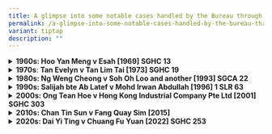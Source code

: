 ```yaml
---
title: A glimpse into some notable cases handled by the Bureau through the decades…
permalink: /a-glimpse-into-some-notable-cases-handled-by-the-bureau-through-the-decades/
variant: tiptap
description: ""
---
```

<div data-type="detailGroup" class="isomer-accordion isomer-accordion-white">
<details class="isomer-details">
<summary><strong>1960s: Hoo Yan Meng v Esah [1969] SGHC 13</strong>
</summary>
<div data-type="detailsContent" class="isomer-details-content">
<p>The Bureau helped the daughter of a deceased statutory tenant from being
evicted from rent-controlled premises. The High Court judgment clarified
the rights of such tenants under s 16(c) of the then-Control of Rent Ordinance
(Cap 242, 1955 Rev Ed).</p>
<p><a href="/files/Hoo_Yan_Meng.pdf" rel="noopener noreferrer nofollow" target="_blank">Hoo Yan Meng v Esah [1969] SGHC 13</a>
</p>
</div>
</details>
<details class="isomer-details">
<summary><strong>1970s</strong>: <strong>Tan Evelyn v Tan Lim Tai [1973] SGHC 19</strong>
</summary>
<div data-type="detailsContent" class="isomer-details-content">
<p>The Bureau helped a “simple, thrifty, homely and uncomplaining kind of
wife” claim her fair share of the matrimonial home which had been purchased
in her husband’s sole name – and which she had helped to pay for, by entrusting
her whole pay packet to him for years.</p>
<p><a href="/files/Tan_Evelyn.pdf" rel="noopener noreferrer nofollow" target="_blank">Tan Evelyn v Tan Lim Tai [1973] SGHC 19</a>
</p>
</div>
</details>
<details class="isomer-details">
<summary><strong>1980s: Ng Weng Cheong v Soh Oh Loo and another [1993] SGCA 22</strong>
</summary>
<div data-type="detailsContent" class="isomer-details-content">
<p>The Bureau helped a carpenter obtain some compensation after being hit
by a bus – even though he had been jaywalking. The court ordered the bus
driver to bear 30% of the liability – the first time a jaywalker got compensation
in such circumstances.</p>
<p><a href="/files/Ng_Weng_Cheong.pdf" rel="noopener noreferrer nofollow" target="_blank">Ng Weng Cheong v Soh Oh Loo and another [1993] SGCA 22</a>
</p>
</div>
</details>
<details class="isomer-details">
<summary><strong>1990s: Salijah bte Ab Latef v Mohd Irwan Abdullah [1996] 1 SLR 63</strong>
</summary>
<div data-type="detailsContent" class="isomer-details-content">
<p>The Bureau helped a wife who divorced in the Syariah Court get a court
order for her missing husband to sign documents transferring his share
in the matrimonial home to her, as ordered by the Syariah Court. The Administration
of Muslim Law Act was amended after this case, to allow the Registrar of
the Syariah Court to execute such documents on behalf of defaulting parties.</p>
<p><a href="/files/Salijah.pdf" rel="noopener noreferrer nofollow" target="_blank">Salijah bte Ab Latef v Mohd Irwan Abdullah [1996] 1 SLR 63</a>
</p>
</div>
</details>
<details class="isomer-details">
<summary><strong>2000s: Ong Tean Hoe v Hong Kong Industrial Company Pte Ltd [2001] SGHC 303</strong>
</summary>
<div data-type="detailsContent" class="isomer-details-content">
<p>The Bureau helped an industrial machine operator, whose hands were crushed
by a machine at work, to claim compensation (over $700,000) from her employer.</p>
<p><a href="/files/Ong_Tean_Hoe.pdf" rel="noopener noreferrer nofollow" target="_blank">Ong Tean Hoe v Hong Kong Industrial Company Pte Ltd [2001] SGHC 303</a>
</p>
</div>
</details>
<details class="isomer-details">
<summary><strong>2010s: Chan Tin Sun v Fang Quay Sim [2015]</strong>
</summary>
<div data-type="detailsContent" class="isomer-details-content">
<p>The Bureau helped a wife who poisoned her husband (and went to prison
for it) to get some share of the matrimonial assets. She got 7% less than
she otherwise would have because she poisoned him - but she had contributed
to the family over more than 30 years of marriage and did not deserve to
get nothing.</p>
<p><a href="/files/Chan_Tin_Sun.pdf" rel="noopener noreferrer nofollow" target="_blank">Chan Tin Sun v Fang Quay Sim [2015]</a>
</p>
</div>
</details>
<details class="isomer-details">
<summary><strong>2020s: Dai Yi Ting v Chuang Fu Yuan [2022] SGHC 253</strong>
</summary>
<div data-type="detailsContent" class="isomer-details-content">
<p>The Bureau helped an e-scooter rider who was sued by his pillion rider
for compensation after an accident. This was a precedent judgment on the
issue of whether to have liability and damages heard separately or together.</p>
<p><a href="/files/Dai_Yi_Ting.pdf" rel="noopener noreferrer nofollow" target="_blank">Dai Yi Ting v Chuang Fu Yuan [2022] SGHC 253</a>
</p>
</div>
</details>
</div>
<p></p>